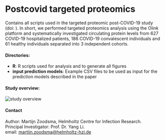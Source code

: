 # Postcovid targeted proteomics
Contains all scripts used in the targeted proteomic post-COVID-19 study (doi: ). In short, we performed targeted proteomics analysis using the Olink platform and systematically investigated circulating protein levels from 627 COVID-19 hospitalized patients, 186 COVID-19 convalescent individuals and 61 healthy individuals separated into 3 independent cohorts.


#### Directories:
<ul>
<li><strong>R</strong>: R scripts used for analysis and to generate all figures</li>
<li><strong>input prediction models</strong>: Example CSV files to be used as input for the prediction models described in the paper</li>

</ul>


#### Study overview:
![study overview](https://github.com/MZoodsma/Postcovid-targeted-proteomics/blob/143801247d0f5bc96ed162a31be1e239dd39c702/inst/images/study%20overview.png)

#### Contact
Author: Martijn Zoodsma, Helmholtz Centre for Infection Research.  
Principal Investigator: Prof. Dr. Yang Li.  
email: martijn.zoodsma@helmholtz-hzi.de

